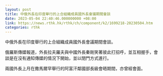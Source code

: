```yaml
---
layout: post
title: 中俄外長在印度舉行的上合組織成員國外長會議期間會談
date: 2023-05-04 22:40:46.000000000 +08:00
link: https://news.rthk.hk/rthk/ch/component/k2/1699218-20230504.htm
categories: rthk
---
```


中俄外長在印度舉行的上合組織成員國外長會議期間會談。

俄羅斯傳媒報道，外長拉夫羅夫與中國外長秦剛笑著彼此打招呼，並互相握手，會談是在沒有通知傳媒的情況下開始，並以閉門方式進行。

兩國外長上月在撒馬爾罕舉行的阿富汗鄰國部長級會晤期間，亦曾經會面。
